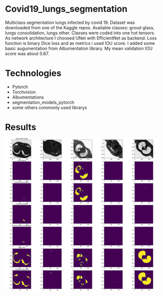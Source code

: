 # Covid19_lungs_segmentation
Multiclass segmentation lungs infected by covid 19. Dataset was downloaded from one of the Kaggle repos. Available classes: groud glass, lungs consolidation, lungs other. Classes were coded into one hot tensors. As network architecture I choosed UNet with EfficientNet as backend. Loss function is binary Dice loss and as metrics i used IOU score. I added some basic augumentation from Albumentation library. My mean validation IOU score was about 0.67.

# Technologies
- Pytorch
- Torchvision
- Albumentations
- segmentation_models_pytorch
- some others commonly used librarys 

# Results
![](lungs_seg.png)
